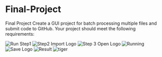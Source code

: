 # Final-Project
Final Project Create a GUI project for batch processing multiple files and submit code to GitHub. 
Your project should meet the following requirements:

![Run Step1](https://user-images.githubusercontent.com/102959725/170828934-5095d24a-cb25-4b55-b790-9b85f8a6d2c7.png)
![Step2 Import Logo](https://user-images.githubusercontent.com/102959725/170828936-946f7499-3585-4d14-91ec-133fdafd6a52.png)
![Step 3 Open Logo](https://user-images.githubusercontent.com/102959725/170828938-b2b8ad9f-d28e-410c-88a0-17e3fa367141.png)
![Running](https://user-images.githubusercontent.com/102959725/170828940-58b529d7-7849-4ab3-a62c-0e0b76f45a5c.png)
![Save Logo](https://user-images.githubusercontent.com/102959725/170828942-84ddb6e4-ffe1-41d0-8664-d2ad78b3839d.png)
![Result](https://user-images.githubusercontent.com/102959725/170828944-d332cc92-8295-4dce-81b5-12fecf8c4b24.png)
![tiger](https://user-images.githubusercontent.com/102959725/170883467-832520f2-dc9b-4de2-92e8-18f8be8c44ff.jpg)
